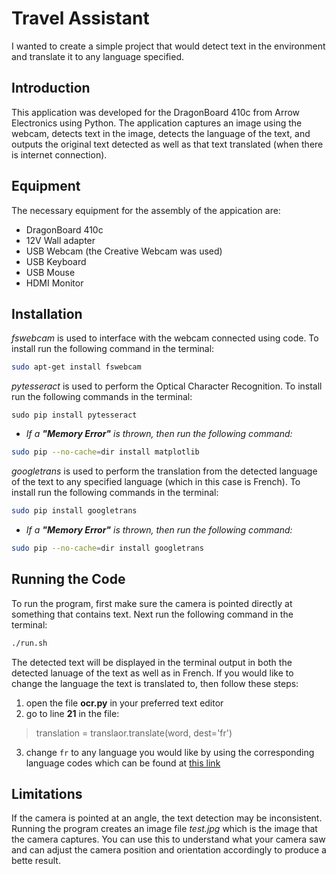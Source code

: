 # Travel Assistant

I wanted to create a simple project that would detect text in the environment and translate it to any language specified.

## Introduction

This application was developed for the DragonBoard 410c from Arrow Electronics using Python. The application captures an image using the webcam, detects text in the image, detects the language of the text, and outputs the original text detected as well as that text translated (when there is internet connection). 

## Equipment
The necessary equipment for the assembly of the appication are:
* DragonBoard 410c
* 12V Wall adapter
* USB Webcam (the Creative Webcam was used)
* USB Keyboard
* USB Mouse
* HDMI Monitor

## Installation
*fswebcam* is used to interface with the webcam connected using code. To install run the following command in the terminal:

```bash
sudo apt-get install fswebcam
```

*pytesseract* is used to perform the Optical Character Recognition. To install run the following commands in the terminal:

```bah
sudo pip install pytesseract
```

- *If a **"Memory Error"** is thrown, then run the following command:*

```bash
sudo pip --no-cache=dir install matplotlib
```

*googletrans* is used to perform the translation from the detected language of the text to any specified language (which in this case is French). To install run the following commands in the terminal:

```bash
sudo pip install googletrans
```

- *If a **"Memory Error"** is thrown, then run the following command:*

```bash
sudo pip --no-cache=dir install googletrans
```

## Running the Code
To run the program, first make sure the camera is pointed directly at something that contains text. Next run the following command in the terminal:

```bash
./run.sh
```

The detected text will be displayed in the terminal output in both the detected lanuage of the text as well as in French. If you would like to change the language the text is translated to, then follow these steps:

1. open the file **ocr.py** in your preferred text editor
2. go to line **21** in the file: 
  > translation = translaor.translate(word, dest='fr')
3. change `fr` to any language you would like by using the corresponding language codes which can be found at [this link](https://py-googletrans.readthedocs.io/en/latest/#googletrans-languages)

## Limitations
If the camera is pointed at an angle, the text detection may be inconsistent. Running the program creates an image file *test.jpg* which is the image that the camera captures. You can use this to understand what your camera saw and can adjust the camera position and orientation accordingly to produce a bette result.  
